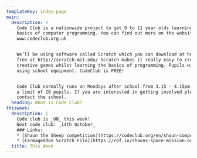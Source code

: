```yaml
---
templateKey: index-page
main:
  description: >
    Code Club is a nationwide project to get 9 to 11 year olds learning the
    basics of computer programming. You can find out more on the website
    www.codeclub.org.uk 


    We’ll be using software called Scratch which you can download at home for
    free at http://scratch.mit.edu/ Scratch makes it really easy to create fun,
    creative games whilst learning the basics of programming. Pupils will be
    using school equipment. CodeClub is FREE! 


    Code Club normally runs on Mondays after school from 3.15 - 4.15pm.  We have
    a limit of 20 pupils. If you are interested in getting involved please
    contact the school.
  heading: What is Code Club?
thisweek:
  description: |
    Code club is _ON_ this week!
    Next code club: _14th October_
    ### Links:
    * [Shaun the Sheep competition](https://codeclub.org/en/shaun-competition)
    * [Farmageddon Scratch File](https://rpf.io/shauns-space-mission-on)
  title: This Week
---
```



